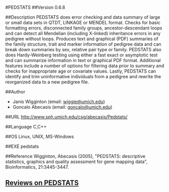 #PEDSTATS
##Version
0.6.8

##Description
PEDSTATS does error checking and data summary of large or small data sets in QTDT, LINKAGE or MENDEL format. Checks for basic formatting errors, disconnected family groups, ancestor-descendant loops and can detect all Mendelian (including X-linked) inheritance errors in any pedigree without loops. Produces text and graphical (PDF) summaries of the family structure, trait and marker information of pedigree data and can break down summaries by sex, relative pair type or family. PEDSTATS also does Hardy-Weinberg testing using either a fast exact or asymptotic test and can summarize information in text or graphical PDF format. Additional features include a number of options for filtering data prior to summary and checks for inappropriate age or covariate values. Lastly, PEDSTATS can identify and trim uninformative individuals from a pedigree and rewrite the reorganized data to a new pedigree file.

##Author
* Janis Wigginton (email: wiggie@umich.edu)
* Goncalo Abecasis (email: goncalo@umich.edu)

##URL
http://www.sph.umich.edu/csg/abecasis/Pedstats/

##Language
C,C++

##OS
Linux, UNIX, MS-Windows

##EXE
pedstats

##Reference
Wigginton, Abecasis (2005), "PEDSTATS: descriptive statistics, graphics and quality assessment for gene mapping data", Bioinformatics, 21:3445-3447.


## [Reviews on PEDSTATS](https://github.com/gaow/genetic-analysis-software/issues/394)
